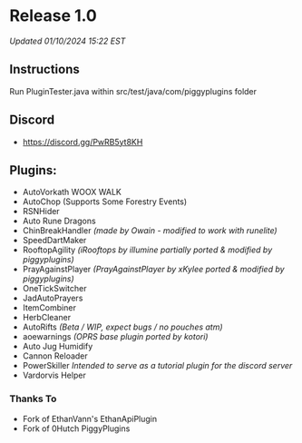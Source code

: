 # Release 1.0

*Updated 01/10/2024 15:22 EST*

## Instructions
Run PluginTester.java within src/test/java/com/piggyplugins folder

## Discord

- https://discord.gg/PwRB5yt8KH

## Plugins:

- AutoVorkath WOOX WALK
- AutoChop (Supports Some Forestry Events)
- RSNHider
- Auto Rune Dragons
- ChinBreakHandler *(made by Owain - modified to work with runelite)*
- SpeedDartMaker
- RooftopAgility *(iRooftops by illumine partially ported & modified by piggyplugins)*
- PrayAgainstPlayer *(PrayAgainstPlayer by xKylee ported & modified by piggyplugins)*
- OneTickSwitcher
- JadAutoPrayers
- ItemCombiner
- HerbCleaner
- AutoRifts *(Beta / WIP, expect bugs / no pouches atm)*
- aoewarnings *(OPRS base plugin ported by kotori)*
- Auto Jug Humidify
- Cannon Reloader
- PowerSkiller *Intended to serve as a tutorial plugin for the discord server*
- Vardorvis Helper

### Thanks To

- Fork of EthanVann's EthanApiPlugin
- Fork of 0Hutch PiggyPlugins
